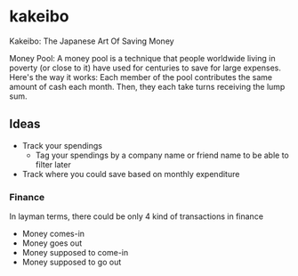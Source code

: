 # kakeibo

Kakeibo: The Japanese Art Of Saving Money


Money Pool: A money pool is a technique that people worldwide living in poverty (or close to it) have used for centuries to save for large expenses. Here's the way it works: Each member of the pool contributes the same amount of cash each month. Then, they each take turns receiving the lump sum.

## Ideas

- Track your spendings
  - Tag your spendings by a company name or friend name to be able to filter later
- Track where you could save based on monthly expenditure

### Finance

  In layman terms, there could be only 4 kind of transactions in finance
  
  - Money comes-in
  - Money goes out
  - Money supposed to come-in
  - Money supposed to go out
